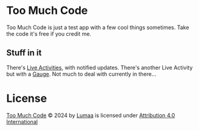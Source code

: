 # Too Much Code
Too Much Code is just a test app with a few cool things sometimes. Take the code it's free if you credit me.

## Stuff in it
There's [Live Activities](https://developer.apple.com/documentation/activitykit/displaying-live-data-with-live-activities), with notified updates. There's another Live Activity but with a [Gauge](https://sarunw.com/posts/swiftui-gauge/#accessorycircularcapacity). Not much to deal with currently in there...

# License
[Too Much Code](https://github.com/lumaa-dev/Too-Much-Code) © 2024 by [Lumaa](https://lumaa.fr/) is licensed under [Attribution 4.0 International](http://creativecommons.org/licenses/by/4.0/)